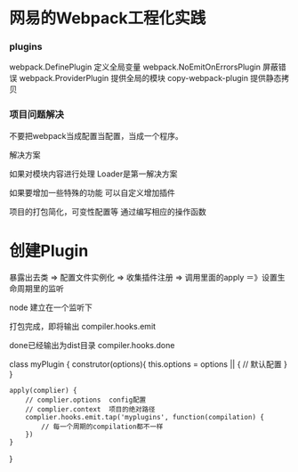 # 网易的Webpack工程化实践

### plugins

webpack.DefinePlugin   定义全局变量
webpack.NoEmitOnErrorsPlugin 屏蔽错误
webpack.ProviderPlugin 提供全局的模块
copy-webpack-plugin 提供静态拷贝


### 项目问题解决

不要把webpack当成配置当配置，当成一个程序。

解决方案

如果对模块内容进行处理
Loader是第一解决方案

如果要增加一些特殊的功能
可以自定义增加插件

项目的打包简化，可变性配置等
通过编写相应的操作函数

# 创建Plugin
暴露出去类 =>  配置文件实例化 => 收集插件注册 => 调用里面的apply ＝》设置生命周期里的监听

node 建立在一个监听下

打包完成，即将输出
compiler.hooks.emit

done已经输出为dist目录
compiler.hooks.done

class myPlugin {
    construtor(options){
        this.options = options || {
            // 默认配置
        }
    }

    apply(complier) {
        // complier.options  config配置
        // complier.context  项目的绝对路径
        complier.hooks.emit.tap('myplugins', function(compilation) {
            // 每一个周期的compilation都不一样
        })
    }
}